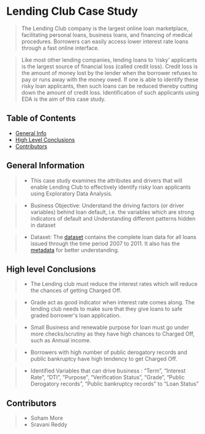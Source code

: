 # Lending Club Case Study
> The Lending Club company is the largest online loan marketplace, facilitating personal loans, business loans, and financing of medical procedures. Borrowers can easily access lower interest rate loans through a fast online interface.

> Like most other lending companies, lending loans to ‘risky’ applicants is the largest source of financial loss (called credit loss). Credit loss is the amount of money lost by the lender when the borrower refuses to pay or runs away with the money owed. If one is able to identify these risky loan applicants, then such loans can be reduced thereby cutting down the amount of credit loss. Identification of such applicants using EDA is the aim of this case study. 


## Table of Contents
* [General Info](#general-information)
* [High Level Conclusions](#high-level-conclusions)
* [Contributors](#contributors)

<!-- You can include any other section that is pertinent to your problem -->

## General Information
> - This case study examines the attributes and drivers that will enable Lending Club to effectively identify risky loan applicants using Exploratory Data Analysis.

> - Business Objective: Understand the driving factors (or driver variables) behind loan default, i.e. the variables which are strong indicators of default and Understanding different patterns hidden in dataset

> - Dataset: The [dataset](https://github.com/soham1827/Lending-Club-Case-study/blob/master/data/loan.csv) contains the complete loan data for all loans issued through the time period 2007 to 2011. It also has the [metadata](https://github.com/soham1827/Lending-Club-Case-study/blob/master/data/Data_Dictionary.xlsx) for better understanding.

<!-- You don't have to answer all the questions - just the ones relevant to your project. -->

## High level Conclusions
> - The Lending club must reduce the interest rates which will reduce the chances of getting Charged Off.

> - Grade act as good indicator when interest rate comes along. The lending club needs to make sure that they give loans to safe graded borrower's loan application.

> - Small Business and renewable purpose for loan must go under more checks/scrutiny as they have high chances to Charged Off, such as Annual income.

> - Borrowers with high number of public derogatory records and public bankruptcy have high tendency to get Charged Off.

> - Identified Variables that can drive business :  “Term”, “Interest Rate”, “DTI”, ”Purpose”, “Verification Status”, “Grade”, “Public Derogatory records”, “Public bankruptcy records” to “Loan Status”

<!-- You don't have to answer all the questions - just the ones relevant to your project. -->


## Contributors
> - Soham More
> - Sravani Reddy



<!-- Optional -->
<!-- ## License -->
<!-- This project is open source and available under the [... License](). -->

<!-- You don't have to include all sections - just the one's relevant to your project -->
